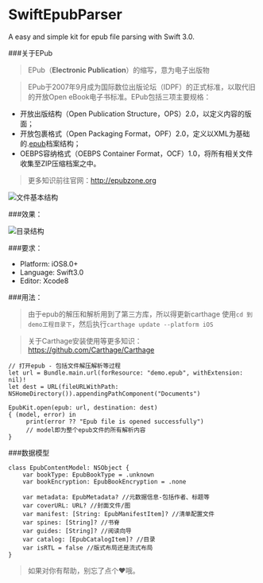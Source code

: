 # SwiftEpubParser
A easy and simple kit for epub file parsing with Swift 3.0.

###关于EPub

> EPub（**Electronic Publication**）的缩写，意为电子出版物

> EPub于2007年9月成为国际数位出版论坛（IDPF）的正式标准，以取代旧的开放Open eBook电子书标准。EPub包括三项主要规格：
- 开放出版结构（Open Publication Structure，OPS）2.0，以定义内容的版面；
- 开放包裹格式（Open Packaging Format，OPF）2.0，定义以XML为基础的.[epub](http://baike.baidu.com/item/epub)档案结构；
- OEBPS容纳格式（OEBPS Container Format，OCF）1.0，将所有相关文件收集至ZIP压缩档案之中。

> 更多知识前往官网：http://epubzone.org

![文件基本结构](http://upload-images.jianshu.io/upload_images/1334681-f4dd758f9c091123.png?imageMogr2/auto-orient/strip%7CimageView2/2/w/1240)

###效果：

![目录结构](http://upload-images.jianshu.io/upload_images/1334681-e47b4d7fc5bd9009.png?imageMogr2/auto-orient/strip%7CimageView2/2/w/1240)

###要求：
- Platform: iOS8.0+ 
- Language: Swift3.0
- Editor: Xcode8

###用法：
> 由于epub的解压和解析用到了第三方库，所以得更新carthage
使用`cd 到demo工程目录下`，然后执行`carthage update --platform iOS`

> 关于Carthage安装使用等更多知识：https://github.com/Carthage/Carthage

```
// 打开epub - 包括文件解压解析等过程
let url = Bundle.main.url(forResource: "demo.epub", withExtension: nil)!
let dest = URL(fileURLWithPath: NSHomeDirectory()).appendingPathComponent("Documents")

EpubKit.open(epub: url, destination: dest)
{ (model, error) in
     print(error ?? "Epub file is opened successfully")
     // model即为整个epub文件的所有解析内容
}
```

###数据模型
```
class EpubContentModel: NSObject {
    var bookType: EpubBookType = .unknown
    var bookEncryption: EpubBookEncryption = .none
    
    var metadata: EpubMetadata? //元数据信息-包括作者、标题等
    var coverURL: URL? //封面文件/图
    var manifest: [String: EpubManifestItem]? //清单配置文件
    var spines: [String]? //书脊
    var guides: [String]? //阅读向导
    var catalog: [EpubCatalogItem]? //目录
    var isRTL = false //版式布局还是流式布局
}
```

> 如果对你有帮助，别忘了点个❤️哦。
